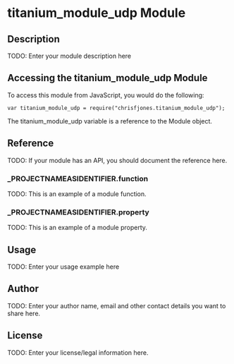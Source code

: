 # titanium_module_udp Module

## Description

TODO: Enter your module description here

## Accessing the titanium_module_udp Module

To access this module from JavaScript, you would do the following:

	var titanium_module_udp = require("chrisfjones.titanium_module_udp");

The titanium_module_udp variable is a reference to the Module object.	

## Reference

TODO: If your module has an API, you should document
the reference here.

### ___PROJECTNAMEASIDENTIFIER__.function

TODO: This is an example of a module function.

### ___PROJECTNAMEASIDENTIFIER__.property

TODO: This is an example of a module property.

## Usage

TODO: Enter your usage example here

## Author

TODO: Enter your author name, email and other contact
details you want to share here. 

## License

TODO: Enter your license/legal information here.
